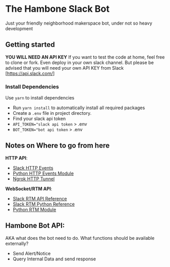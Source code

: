 # The Hambone Slack Bot
Just your friendly neighborhood makerspace bot, under not so heavy development

## Getting started
**YOU WILL NEED AN API KEY**
If you want to test the code at home, feel free to clone or fork. Even deploy in your own slack channel. But please be advised that you will need your own API KEY from Slack [https://api.slack.com/]

### Install Dependencies
Use `yarn` to install dependencies 
+ Run `yarn install` to automatically install all required packages
+ Create a `.env` file in project directory.
+ Find your slack api token
+ `API_TOKEN="slack api token` > .env
+ `BOT_TOKEN="bot api token` > .env

## Notes on Where to go from here
__HTTP API__:
+ [Slack HTTP Events](https://api.slack.com/events-api)
+ [Python HTTP Events Module](https://github.com/slackapi/python-slack-events-api)
+ [Ngrok HTTP Tunnel](https://ngrok.com)

__WebSocket/RTM API__:
+ [Slack RTM API Reference](https://api.slack.com/rtm)
+ [Slack RTM Python Reference](https://slack.dev/python-slackclient/real_time_messaging.html)
+ [Python RTM Module](https://github.com/SlackAPI/python-slackclient)

## Hambone Bot API:
AKA what does the bot need to do. What functions should be available externally?

+ Send Alert/Notice
+ Query Internal Data and send response
